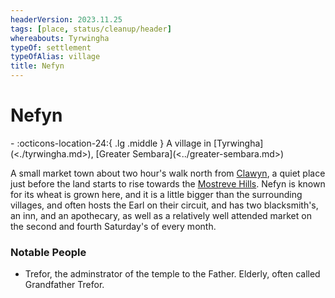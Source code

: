 ```yaml
---
headerVersion: 2023.11.25
tags: [place, status/cleanup/header]
whereabouts: Tyrwingha
typeOf: settlement
typeOfAlias: village
title: Nefyn
---
```

# Nefyn
<div class="grid cards ext-narrow-margin ext-one-column" markdown>
-    :octicons-location-24:{ .lg .middle } A village in [Tyrwingha](<./tyrwingha.md>), [Greater Sembara](<../greater-sembara.md>)  
</div>


A small market town about two hour's walk north from [Clawyn](<./clawyn.md>), a quiet place just before the land starts to rise towards the [Mostreve Hills](<../mostreve-hills.md>). Nefyn is known for its wheat is grown here, and it is a little bigger than the surrounding villages, and often hosts the Earl on their circuit, and has two blacksmith's, an inn, and an apothecary, as well as a relatively well attended market on the second and fourth Saturday's of every month.
### Notable People
* Trefor, the adminstrator of the temple to the Father. Elderly, often called Grandfather Trefor.


